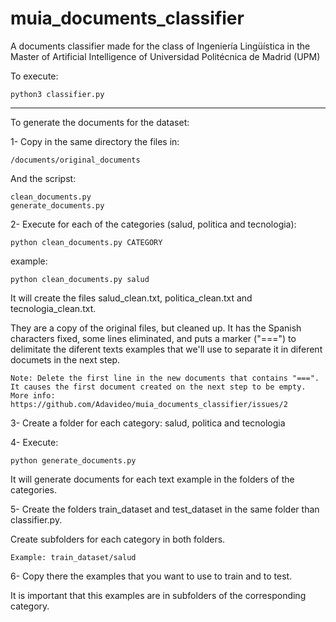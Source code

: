 # muia_documents_classifier
A documents classifier made for the class of Ingeniería Lingüística in the Master of Artificial Intelligence of Universidad Politécnica de Madrid (UPM)

To execute:

	python3 classifier.py


---

To generate the documents for the dataset:


1- Copy in the same directory the files in:

	/documents/original_documents

And the scripst:

	clean_documents.py 
	generate_documents.py


2- Execute for each of the categories (salud, politica and tecnologia):

	python clean_documents.py CATEGORY
	
example: 

	python clean_documents.py salud
	

It will create the files salud_clean.txt, politica_clean.txt and tecnologia_clean.txt.

They are a copy of the original files, but cleaned up. It has the Spanish characters fixed, some lines eliminated, and puts a marker ("===") to delimitate the diferent texts examples that we'll use to separate it in diferent documets in the next step.

	Note: Delete the first line in the new documents that contains "===".
	It causes the first document created on the next step to be empty.
	More info: https://github.com/Adavideo/muia_documents_classifier/issues/2


3- Create a folder for each category: salud, politica and tecnologia


4- Execute:

	python generate_documents.py

It will generate documents for each text example in the folders of the categories.


5- Create the folders train_dataset and test_dataset in the same folder than classifier.py.

Create subfolders for each category in both folders.

	Example: train_dataset/salud
	

6- Copy there the examples that you want to use to train and to test. 

It is important that this examples are in subfolders of the corresponding category.
 

